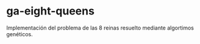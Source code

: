 # ga-eight-queens
Implementación del problema de las 8 reinas resuelto mediante algortimos genéticos.
